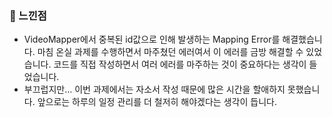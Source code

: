 ### 📌 느낀점

- VideoMapper에서 중복된 id값으로 인해 발생하는 Mapping Error를 해결했습니다. 마침 온실 과제를 수행하면서 마주쳤던 에러여서 이 에러를 금방 해결할 수 있었습니다. 코드를 직접 작성하면서 여러 에러를 마주하는 것이 중요하다는 생각이 들었습니다. 
- 부끄럽지만... 이번 과제에서는 자소서 작성 때문에 많은 시간을 할애하지 못했습니다. 앞으로는 하루의 일정 관리를 더 철저히 해야겠다는 생각이 듭니다. 

